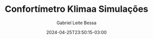 ---
title: "Confortímetro Klimaa Simulações"
description: "Aplicativo desenvolvido para realizar simulações personalizadas utilizando EnergyPlus e Python."
author: "Gabriel Leite Bessa"
date: 2024-04-25T23:50:15-03:00
tags: []
categories: []
order: 00
github_url: "https://github.com/gaia-ufpel/confortimetro_klimaa_simulacoes"
---